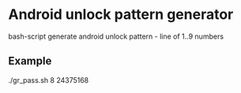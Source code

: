 # Android unlock pattern generator
bash-script generate android unlock pattern - line of 1..9 numbers

## Example
./gr_pass.sh 8
24375168
